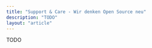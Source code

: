 ```yaml
---
title: "Support & Care - Wir denken Open Source neu"
description: "TODO"
layout: "article"
---
```

TODO